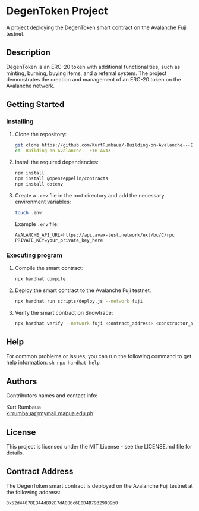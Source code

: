 # DegenToken Project

A project deploying the DegenToken smart contract on the Avalanche Fuji testnet.

## Description

DegenToken is an ERC-20 token with additional functionalities, such as minting, burning, buying items, and a referral system. The project demonstrates the creation and management of an ERC-20 token on the Avalanche network. 

## Getting Started

### Installing

1. Clone the repository:
    ```sh
    git clone https://github.com/KurtRumbaua/-Building-on-Avalanche---ETH-AVAX.git
    cd -Building-on-Avalanche---ETH-AVAX
    ```

2. Install the required dependencies:
    ```sh
    npm install
    npm install @openzeppelin/contracts
    npm install dotenv
    ```

3. Create a `.env` file in the root directory and add the necessary environment variables:
    ```sh
    touch .env
    ```

    Example `.env` file:
    ```env
    AVALANCHE_API_URL=https://api.avax-test.network/ext/bc/C/rpc
    PRIVATE_KEY=your_private_key_here
    ```

### Executing program

1. Compile the smart contract:
    ```sh
    npx hardhat compile
    ```

2. Deploy the smart contract to the Avalanche Fuji testnet:
    ```sh
    npx hardhat run scripts/deploy.js --network fuji
    ```

3. Verify the smart contract on Snowtrace:
    ```sh
    npx hardhat verify --network fuji <contract_address> <constructor_arguments>
    ```

## Help

For common problems or issues, you can run the following command to get help information:
    ```sh
    npx hardhat help
    ```

## Authors

Contributors names and contact info:

Kurt Rumbaua  
kirrumbaua@mymail.mapua.edu.ph

## License

This project is licensed under the MIT License - see the LICENSE.md file for details.

## Contract Address

The DegenToken smart contract is deployed on the Avalanche Fuji testnet at the following address:

`0x52d44078EB44dB92D7dA086c6E0D4B79329809b0`
